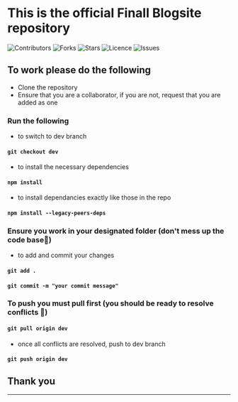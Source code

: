 # This is the official Finall Blogsite repository

![Contributors](https://img.shields.io/github/contributors/finallng/blogsite?style=plastic)
![Forks](https://img.shields.io/github/forks/finallng/blogsite)
![Stars](https://img.shields.io/github/stars/finallng/blogsite)
![Licence](https://img.shields.io/github/license/finallng/blogsite)
![Issues](https://img.shields.io/github/issues/finallng/blogsite)

## To work please do the following

- Clone the repository
- Ensure that you are a collaborator, if you are not, request that you are added as one

### Run the following
- to switch to dev branch
#### `git checkout dev`
- to install the necessary dependencies 
#### `npm install`
- to install dependancies exactly like those in the repo 
#### `npm install --legacy-peers-deps`
### Ensure you work in your designated folder (don't mess up the code base🙂) 
- to add and commit your changes 
#### `git add .`
#### `git commit -m "your commit message"`
### To push you must pull first (you should be ready to resolve conflicts 🙂)
#### `git pull origin dev`
- once all conflicts are resolved, push to dev branch
#### `git push origin dev`

## Thank you

---